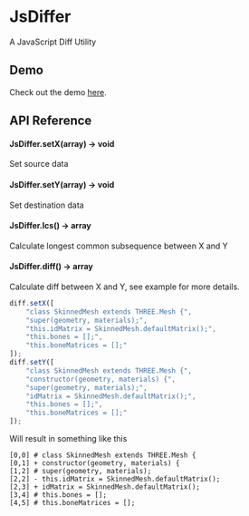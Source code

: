 # JsDiffer
A JavaScript Diff Utility

## Demo
Check out the demo <a href="https://ssl.jackzh.com/demo/js-differ/test.html">here</a>.

## API Reference
#### JsDiffer.setX(array) -> void
Set source data
#### JsDiffer.setY(array) -> void
Set destination data
#### JsDiffer.lcs() -> array
Calculate longest common subsequence between X and Y
#### JsDiffer.diff() -> array
Calculate diff between X and Y, see example for more details.
```javascript
diff.setX([
    "class SkinnedMesh extends THREE.Mesh {",
    "super(geometry, materials);",
    "this.idMatrix = SkinnedMesh.defaultMatrix();",
    "this.bones = [];",
    "this.boneMatrices = [];"
]);
diff.setY([
    "class SkinnedMesh extends THREE.Mesh {",
    "constructor(geometry, materials) {",
    "super(geometry, materials);",
    "idMatrix = SkinnedMesh.defaultMatrix();",
    "this.bones = [];",
    "this.boneMatrices = [];"
]);
```
Will result in something like this
```
[0,0] # class SkinnedMesh extends THREE.Mesh {
[0,1] + constructor(geometry, materials) {
[1,2] # super(geometry, materials);
[2,2] - this.idMatrix = SkinnedMesh.defaultMatrix();
[2,3] + idMatrix = SkinnedMesh.defaultMatrix();
[3,4] # this.bones = [];
[4,5] # this.boneMatrices = [];
```
